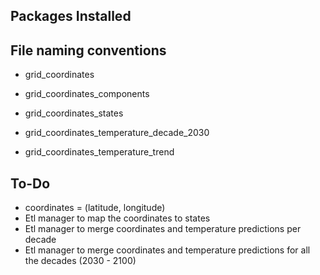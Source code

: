 ## Packages Installed


## File naming conventions
- grid_coordinates
- grid_coordinates_components

- grid_coordinates_states
- grid_coordinates_temperature_decade_2030
- grid_coordinates_temperature_trend


## To-Do
- coordinates = (latitude, longitude)
- Etl manager to map the coordinates to states
- Etl manager to merge coordinates and temperature predictions per decade
- Etl manager to merge coordinates and temperature predictions for all the decades (2030 - 2100)
